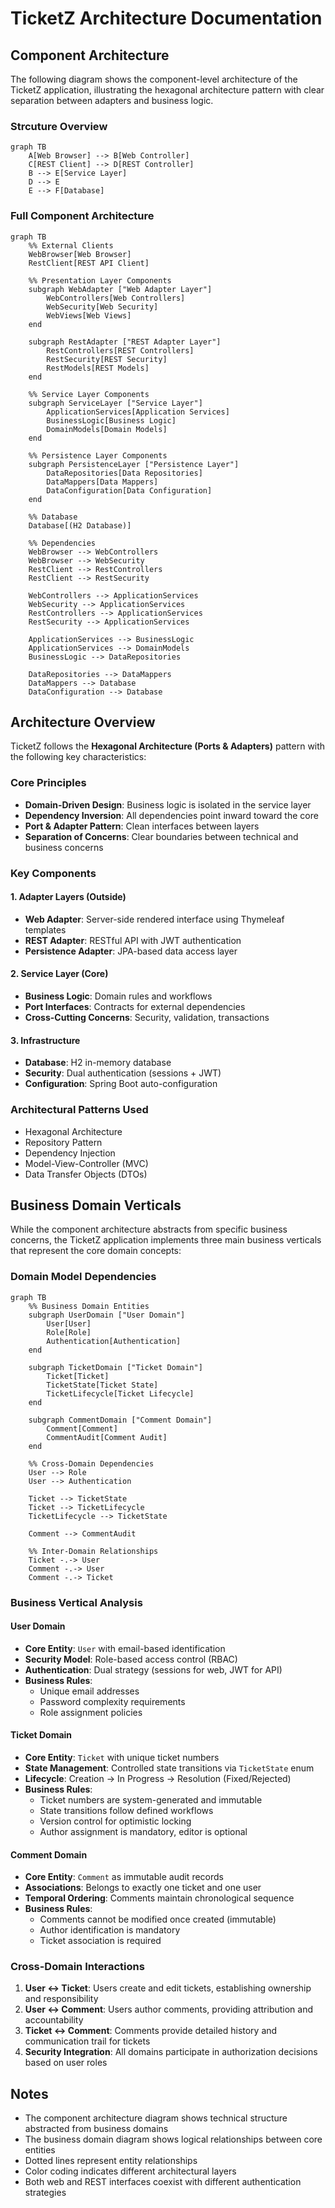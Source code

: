 # TicketZ Architecture Documentation

## Component Architecture

The following diagram shows the component-level architecture of the TicketZ application, illustrating the hexagonal architecture pattern with clear separation between adapters and business logic.

### Strcuture Overview

```mermaid
graph TB
    A[Web Browser] --> B[Web Controller]
    C[REST Client] --> D[REST Controller]
    B --> E[Service Layer]
    D --> E
    E --> F[Database]
```

### Full Component Architecture

```mermaid
graph TB
    %% External Clients
    WebBrowser[Web Browser]
    RestClient[REST API Client]
    
    %% Presentation Layer Components
    subgraph WebAdapter ["Web Adapter Layer"]
        WebControllers[Web Controllers]
        WebSecurity[Web Security]
        WebViews[Web Views]
    end
    
    subgraph RestAdapter ["REST Adapter Layer"]
        RestControllers[REST Controllers]
        RestSecurity[REST Security]
        RestModels[REST Models]
    end
    
    %% Service Layer Components
    subgraph ServiceLayer ["Service Layer"]
        ApplicationServices[Application Services]
        BusinessLogic[Business Logic]
        DomainModels[Domain Models]
    end
    
    %% Persistence Layer Components
    subgraph PersistenceLayer ["Persistence Layer"]
        DataRepositories[Data Repositories]
        DataMappers[Data Mappers]
        DataConfiguration[Data Configuration]
    end
    
    %% Database
    Database[(H2 Database)]
    
    %% Dependencies
    WebBrowser --> WebControllers
    WebBrowser --> WebSecurity
    RestClient --> RestControllers
    RestClient --> RestSecurity
    
    WebControllers --> ApplicationServices
    WebSecurity --> ApplicationServices
    RestControllers --> ApplicationServices
    RestSecurity --> ApplicationServices
    
    ApplicationServices --> BusinessLogic
    ApplicationServices --> DomainModels
    BusinessLogic --> DataRepositories
    
    DataRepositories --> DataMappers
    DataMappers --> Database
    DataConfiguration --> Database
```

## Architecture Overview

TicketZ follows the **Hexagonal Architecture (Ports & Adapters)** pattern with the following key characteristics:

### Core Principles

- **Domain-Driven Design**: Business logic is isolated in the service layer
- **Dependency Inversion**: All dependencies point inward toward the core
- **Port & Adapter Pattern**: Clean interfaces between layers
- **Separation of Concerns**: Clear boundaries between technical and business concerns

### Key Components

#### 1. **Adapter Layers (Outside)**

- **Web Adapter**: Server-side rendered interface using Thymeleaf templates
- **REST Adapter**: RESTful API with JWT authentication
- **Persistence Adapter**: JPA-based data access layer

#### 2. **Service Layer (Core)**

- **Business Logic**: Domain rules and workflows
- **Port Interfaces**: Contracts for external dependencies
- **Cross-Cutting Concerns**: Security, validation, transactions

#### 3. **Infrastructure**

- **Database**: H2 in-memory database
- **Security**: Dual authentication (sessions + JWT)
- **Configuration**: Spring Boot auto-configuration

### Architectural Patterns Used

- Hexagonal Architecture
- Repository Pattern
- Dependency Injection
- Model-View-Controller (MVC)
- Data Transfer Objects (DTOs)

## Business Domain Verticals

While the component architecture abstracts from specific business concerns, the TicketZ application implements three main business verticals that represent the core domain concepts:

### Domain Model Dependencies

```mermaid
graph TB
    %% Business Domain Entities
    subgraph UserDomain ["User Domain"]
        User[User]
        Role[Role]
        Authentication[Authentication]
    end
    
    subgraph TicketDomain ["Ticket Domain"]
        Ticket[Ticket]
        TicketState[Ticket State]
        TicketLifecycle[Ticket Lifecycle]
    end
    
    subgraph CommentDomain ["Comment Domain"]
        Comment[Comment]
        CommentAudit[Comment Audit]
    end
    
    %% Cross-Domain Dependencies
    User --> Role
    User --> Authentication
    
    Ticket --> TicketState
    Ticket --> TicketLifecycle
    TicketLifecycle --> TicketState
    
    Comment --> CommentAudit
    
    %% Inter-Domain Relationships
    Ticket -.-> User
    Comment -.-> User
    Comment -.-> Ticket
```

### Business Vertical Analysis

#### **User Domain**

- **Core Entity**: `User` with email-based identification
- **Security Model**: Role-based access control (RBAC)
- **Authentication**: Dual strategy (sessions for web, JWT for API)
- **Business Rules**:
  - Unique email addresses
  - Password complexity requirements
  - Role assignment policies

#### **Ticket Domain**

- **Core Entity**: `Ticket` with unique ticket numbers
- **State Management**: Controlled state transitions via `TicketState` enum
- **Lifecycle**: Creation → In Progress → Resolution (Fixed/Rejected)
- **Business Rules**:
  - Ticket numbers are system-generated and immutable
  - State transitions follow defined workflows
  - Version control for optimistic locking
  - Author assignment is mandatory, editor is optional

#### **Comment Domain**

- **Core Entity**: `Comment` as immutable audit records
- **Associations**: Belongs to exactly one ticket and one user
- **Temporal Ordering**: Comments maintain chronological sequence
- **Business Rules**:
  - Comments cannot be modified once created (immutable)
  - Author identification is mandatory
  - Ticket association is required

### Cross-Domain Interactions

1. **User ↔ Ticket**: Users create and edit tickets, establishing ownership and responsibility
2. **User ↔ Comment**: Users author comments, providing attribution and accountability  
3. **Ticket ↔ Comment**: Comments provide detailed history and communication trail for tickets
4. **Security Integration**: All domains participate in authorization decisions based on user roles

## Notes

- The component architecture diagram shows technical structure abstracted from business domains
- The business domain diagram shows logical relationships between core entities
- Dotted lines represent entity relationships
- Color coding indicates different architectural layers
- Both web and REST interfaces coexist with different authentication strategies
